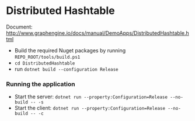 # Distributed Hashtable

Document: http://www.graphengine.io/docs/manual/DemoApps/DistributedHashtable.html
- Build the required Nuget packages by running `REPO_ROOT/tools/build.ps1`
- `cd DistributedHashtable`
- run `dotnet build --configuration Release`

### Running the application

* Start the server: `dotnet run --property:Configuration=Release --no-build -- -s`
* Start the client: `dotnet run --property:Configuration=Release --no-build -- -c`
